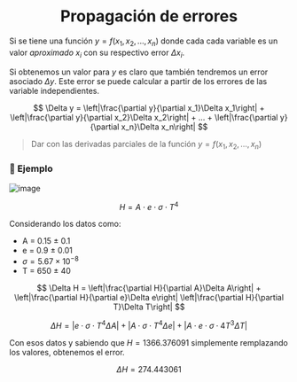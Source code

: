 <h1 align='center'>Propagación de errores</h1>

Si se tiene una función $y=f(x_1, x_2, ..., x_n)$ donde cada
cada variable es un valor _aproximado_ $x_i$ con su
respectivo error $\Delta x_i$.

Si obtenemos un valor para $y$ es claro que también
tendremos un error asociado $\Delta y$. Este error
se puede calcular a partir de los errores de las
variable independientes.

$$
\Delta y = \left|\frac{\partial y}{\partial x_1}\Delta x_1\right| + \left|\frac{\partial y}{\partial x_2}\Delta x_2\right| + ... + \left|\frac{\partial y}{\partial x_n}\Delta x_n\right|
$$

> Dar con las derivadas parciales de la función $y=f(x_1, x_2, ..., x_n)$

### 🎯 Ejemplo

![image](./activo/capture_one.png(1))

$$
H = A \cdot e \cdot \sigma \cdot T^4
$$

Considerando los datos como:

- A = 0.15 $\pm$ 0.1
- e = 0.9 $\pm$ 0.01
- $\sigma = 5.67 \times 10^{-8}$
- T = 650 $\pm$ 40

$$
\Delta H = \left|\frac{\partial H}{\partial A}\Delta A\right| + \left|\frac{\partial H}{\partial e}\Delta e\right|  \left|\frac{\partial H}{\partial T}\Delta T\right|
$$

$$
\Delta H = \left|e \cdot \sigma \cdot T^4 \Delta A\right| + \left|A \cdot \sigma \cdot T^4 \Delta e\right| + \left|A \cdot e \cdot \sigma \cdot 4T^3 \Delta T\right|
$$

Con esos datos y sabiendo que $H = 1366.376091$ simplemente remplazando los valores, obtenemos el error.

$$
\Delta H = 274.443061
$$
